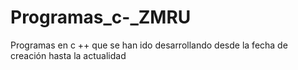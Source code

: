 # Programas_c-_ZMRU
Programas en c ++ que se han ido desarrollando desde la fecha de creación hasta la actualidad
